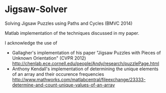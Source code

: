 Jigsaw-Solver
=============

Solving Jigsaw Puzzles using Paths and Cycles (BMVC 2014)

Matlab implementation of the techniques discussed in my paper.

I acknowledge the use of 
- Gallagher's implementation of his paper "Jigsaw Puzzles with Pieces of Unknown Orientation" (CVPR 2012)
  http://chenlab.ece.cornell.edu/people/Andy/research/puzzlePage.html
- Anthony Kendall's implementation of determining the unique elements of an array and their occurence frequencies
  http://www.mathworks.com/matlabcentral/fileexchange/23333-determine-and-count-unique-values-of-an-array

